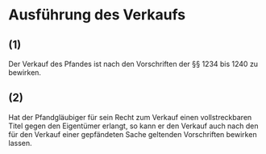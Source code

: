 # Ausführung des Verkaufs



## (1)

 Der Verkauf des Pfandes ist nach den Vorschriften der §§ 1234 bis 1240 zu bewirken.

## (2)

 Hat der Pfandgläubiger für sein Recht zum Verkauf einen vollstreckbaren Titel gegen den Eigentümer erlangt, so kann er den Verkauf auch nach den für den Verkauf einer gepfändeten Sache geltenden Vorschriften bewirken lassen. 

